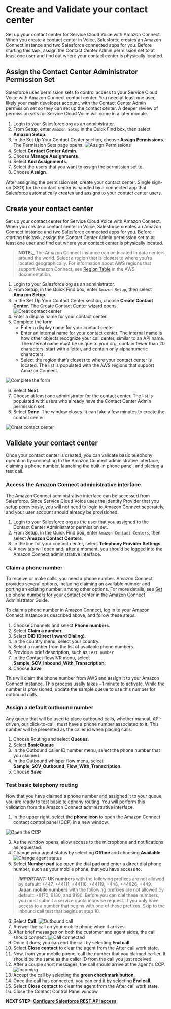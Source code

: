 # Create and Validate your contact center

Set up your contact center for Service Cloud Voice with Amazon Connect. When you create a contact center in Voice, Salesforce creates an Amazon Connect instance and two Salesforce connected apps for you. Before starting this task, assign the Contact Center Admin permission set to at least one user and find out where your contact center is physically located.

## Assign the Contact Center Administrator Permission Set

Salesforce uses permission sets to control access to your Service Cloud Voice with Amazon Connect contact center. You need at least one user, likely your main developer account, with the Contact Center Admin permission set so they can set up the contact center. A deeper review of permission sets for Service Cloud Voice will come in a later module.

1.  Login to your Salesforce org as an administrator.
1.  From Setup, enter `Amazon Setup` in the Quick Find box, then select **Amazon Setup**.
1.  In the Set Up Your Contact Center section, choose **Assign Permissions**. The Permission Sets page opens. ![Assign Permissions](/static/01/assign_permissions.png)
1.  Select **Contact Center Admin**.
1.  Choose **Manage Assignments**.
1.  Select **Add Assignments**.
1.  Select the users that you want to assign the permission set to.
1.  Choose **Assign**.

After assigning the permission set, create your contact center. Single sign-on (SSO) for the contact center is handled by a connected app that Salesforce automatically creates and assigns to your contact center users.

## Create your contact center
Set up your contact center for Service Cloud Voice with Amazon Connect. When you create a contact center in Voice, Salesforce creates an Amazon Connect instance and two Salesforce connected apps for you. Before starting this task, assign the Contact Center Admin permission set to at least one user and find out where your contact center is physically located.

> **NOTE:_** The Amazon Connect instance can be located in data centers around the world. Select a region that is closest to where you’re located geographically. For information about AWS regions that support Amazon Connect, see [Region Table](https://aws.amazon.com/about-aws/global-infrastructure/regional-product-services/) in the AWS documentation.

1.  Login to your Salesforce org as an administrator.
1.  From Setup, in the Quick Find box, enter `Amazon Setup`, then select **Amazon Setup**.
1.  In the Set Up Your Contact Center section, choose **Create Contact Center**. The Create Contact Center wizard opens. ![Creat contact center](/static/01/create_cc.png)
1.  Enter a display name for your contact center.
1.  Complete the form 
    *  Enter a display name for your contact center
    *  Enter an internal name for your contact center. The internal name is how other objects recognize your call center, similar to an API name. The internal name must be unique to your org, contain fewer than 20 characters, start with a letter, and contain only alphanumeric characters.
    *  Select the region that’s closest to where your contact center is located. The list is populated with the AWS regions that support Amazon Connect.

![Complete the form](/static/01/create_cc_form.png)

6.  Select **Next**.
6.  Choose at least one administrator for the contact center. The list is populated with users who already have the Contact Center Admin permission set.
6.  Select **Done**. The window closes. It can take a few minutes to create the contact center.

![Creat contact center](/static/01/create_cc_in_progress.png)

## Validate your contact center
Once your contact center is created, you can validate basic telephony operation by connecting to the Amazon Connect administrative interface, claiming a phone number, launching the built-in phone panel, and placing a test call.

### Access the Amazon Connect administrative interface
The Amazon Connect administrative interface can be accessed from Salesforce. Since Service Cloud Voice uses the Identity Provider that you setup pereviously, you will not need to login to Amazon Connect seperately, and your user account should already be provisioned.

1.  Login to your Salesforce org as the user that you assigned to the Contact Center Administrator permission set.
1.  From Setup, in the Quick Find box, enter `Amazon Contact Centers`, then select **Amazon Contact Centers**.
1.  In the line for your contact center, select **Telephony Provider Settings**.
1.  A new tab will open and, after a moment, you should be logged into the Amazon Connect administrative interface.

### Claim a phone number

To receive or make calls, you need a phone number. Amazon Connect provides several options, including claiming an available number and porting an existing number, among other options. For more details, see [Set up phone numbers for your contact center](https://docs.aws.amazon.com/connect/latest/adminguide/contact-center-phone-number.html) in the Amazon Connect Administrator Guide.

To claim a phone number in Amazon Connect, log in to your Amazon Connect instance as described above, and follow these steps:

1.  Choose Channels and select **Phone numbers**.
1.  Select **Claim a number**.
1.  Select **DID (Direct Inward Dialing)**.
1.  In the country menu, select your country. 
1.  Select a number from the list of available phone numbers.
1.  Provide a brief description, such as `Test number`
1.  In the Contact flow/IVR menu, select **Sample_SCV_Inbound_With_Transcription**.
1.  Choose **Save**

This will claim the phone number from AWS and assign it to your Amazon Connect instance. This process usally takes ~1 minute to activate. While the number is provisioned, update the sample queue to use this number for outbound calls.

### Assign a default outbound number
Any queue that will be used to place outbound calls, whether manual, API-driven, our click-to-call, must have a phone number associated to it. This number will be presented as the caller id when placing calls.

1.  Choose Routing and select **Queues**.
1.  Select **BasicQueue**
1.  In the Outbound caller ID number menu, select the phone number that you claimed.
1.  In the Outbound whisper flow menu, select **Sample_SCV_Outbound_Flow_With_Transcription**.
1.  Choose **Save**

### Test basic telephony routing
Now that you have claimed a phone number and assigned it to your queue, you are ready to test basic telephony routing. You will perform this validation from the Amazon Connect administrative interface.

1.  In the upper right, select the **phone icon** to open the Amazon Connect contact control panel (CCP) in a new window. 

![Open the CCP](/static/01/connect_admin_ccp_icon.png)

3.  As the window opens, allow access to the microphone and notifications as requested.
4.  Change your agent status by selecting **Offline** and choosing **Available**. ![Change agent status](/static/01/ccp_change_state.png)
5.  Select **Number pad** top open the dial pad and enter a direct dial phone number, such as your mobile phone, that you have access to. 
> **_IMPORTANT:_** **UK numbers** with the following prefixes are not allowed by default: +447, +44111, +44118, +44119, +448, +44826, +449. **Japan mobile numbers** with the following prefixes are not allowed by default: +8170, 8180, and 8190. Before you can dial these numbers, you must submit a service quota increase request. If you only have access to a number that begins with one of these prefixes. Skip to the inbound call test that begins at step 10.
6.  Select **Call**. ![Outbound call](/static/01/ccp_outbound.png)
7.  Answer the call on your mobile phone when it arrives
8.  After brief messages on both the customer and agent sides, the call should connect. ![Call connected](/static/01/ccp_connected.png)
9.  Once it does, you can end the call by selecting **End call**.
10.  Select **Close contact** to clear the agent from the After call work state.
11.  Now, from your mobile phone, call the number that you claimed earlier. It should be the same as the caller ID from the call you just received.
12.  After a couple short messages, the call should arrive at the agent's CCP. ![Incoming](/static/01/ccp_incoming.png)
13.  Accept the call by selecting the **green checkmark button**.
14.  Once the call has connected, you can end it by selecting **End call**.
15.  Select **Close contact** to clear the agent from the After call work state.
16.  Close the Contact Control Panel window

**NEXT STEP: [Configure Salesforce REST API access](prep_07.md)**
